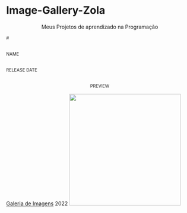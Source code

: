 # Image-Gallery-Zola
<p align="center">
    Meus Projetos de aprendizado na Programação <br>
    <thead>
        <tr>
            <th align="center">
                <img width="20" height="1"> 
                <p>
                    <small>#</small>
                </p>
            </th>
            <th align="center">
                <img width="300" height="1"> 
                <p> 
                    <small>
                        NAME
                    </small>
                </p>
            </th>
            <th align="left">
                <img width="140" height="1">
                <p align="left"> 
                    <small>
                    RELEASE DATE
                    </small>
                </p>
            </th>
            <th align="center">
                <img width="201" height="1">
                <p align="center"> 
                    <small>
                    PREVIEW
                    </small>
                </p>
            </th>
        </tr>
    </thead>
    <tbody>
        <tr>
            <td><a href="01">Galeria de Imagens</a></td>
            <td>2022</td>
            <td align="center">
            <a href="01"><img width="300px" src="" /></a></td>
        </tr>
    </tbody>
</table></p>
